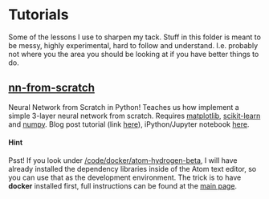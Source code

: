 # Tutorials

Some of the lessons I use to sharpen my tack. Stuff in this folder is meant to be messy, highly experimental, hard to follow and understand. I.e. probably not where you the area you should be looking at if you have better things to do.

## [nn-from-scratch](https://github.com/dennybritz/nn-from-scratch)

Neural Network from Scratch in Python! Teaches us how implement a simple 3-layer neural network from scratch. Requires [matplotlib](https://github.com/matplotlib/matplotlib), [scikit-learn](https://github.com/scikit-learn/scikit-learn) and [numpy](https://github.com/numpy/numpy). Blog post tutorial (link [here](http://www.wildml.com/2015/09/implementing-a-neural-network-from-scratch/)), iPython/Jupyter notebook [here](https://github.com/dennybritz/nn-from-scratch/blob/master/nn-from-scratch.ipynb).


#### Hint

Psst! If you look under [/code/docker/atom-hydrogen-beta](/code/docker/atom-hydrogen-beta), I will have already installed the dependency libraries inside of the Atom text editor, so you can use that as the development environment. The trick is to have **docker** installed first, full instructions can be found at the [main page](/).

